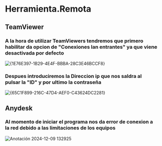 # Herramienta.Remota
## TeamViewer
### A la hora de utilizar TeamViewers tendremos que primero habilitar da opcion de "Conexiones lan entrantes" ya que viene desactivada por defecto
 ![{1E76E397-1B29-4E4F-BBBA-28C3E46BCCF8}](https://github.com/user-attachments/assets/7da372a8-112b-4def-838c-a8ac07016510)

### Despues introduciremos la Direccion ip que nos saldra al pulsar la "ID" y por ultimo la contraseña
![{65C1F899-216C-47D4-AEF0-C43624DC2281}](https://github.com/user-attachments/assets/d124ca1a-31c2-415c-acdc-158ad01f2925)

## Anydesk
### Al momento de iniciar el programa nos da error de conexion a la red debido a las limitaciones de los equipos
![Anotación 2024-12-09 132925](https://github.com/user-attachments/assets/0b74b1ba-8d1a-47f2-b631-5b90d09de3ab)
